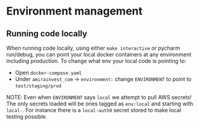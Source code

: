 # Environment management

## Running code locally

When running code locally, using either `make interactive` or pycharm run/debug, you can point your local docker
containers at any environment including production. To change what env your local code is pointing to:


* Open `docker-compose.yaml`
* Under `amirainvest_com` -> `environment:` change `ENVIRONMENT` to point to `test/staging/prod`


NOTE: Even when `ENVIRONMENT` says `local` we attempt to pull AWS secrets! The only secrets loaded will be ones tagged
as `env:local` and starting with `local-`. For instance there is a `local-auth0` secret stored to make local testing
possible.
